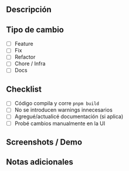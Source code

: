 ## Descripción
<!-- Explica el objetivo del PR y el contexto -->

## Tipo de cambio
- [ ] Feature
- [ ] Fix
- [ ] Refactor
- [ ] Chore / Infra
- [ ] Docs

## Checklist
- [ ] Código compila y corre `pnpm build`
- [ ] No se introducen warnings innecesarios
- [ ] Agregué/actualicé documentación (si aplica)
- [ ] Probé cambios manualmente en la UI

## Screenshots / Demo
<!-- Si es UI, añade captura o GIF -->

## Notas adicionales
<!-- Riesgos, migraciones, seguimiento -->
